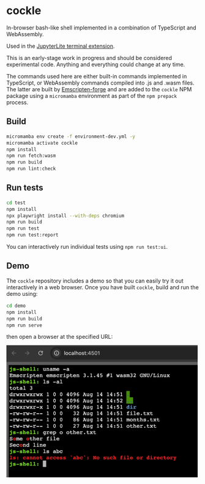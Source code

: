 # cockle

In-browser bash-like shell implemented in a combination of TypeScript and WebAssembly.

Used in the [JupyterLite terminal extension](https://github.com/jupyterlite/terminal).

This is an early-stage work in progress and should be considered experimental code. Anything and
everything could change at any time.

The commands used here are either built-in commands implemented in TypeScript, or WebAssembly
commands compiled into .js and .wasm files. The latter are built by
[Emscripten-forge](https://emscripten-forge.org/) and are added to the `cockle` NPM package using
a `micromamba` environment as part of the `npm prepack` process.

## Build

```bash
micromamba env create -f environment-dev.yml -y
micromamba activate cockle
npm install
npm run fetch:wasm
npm run build
npm run lint:check
```

## Run tests

```bash
cd test
npm install
npx playwright install --with-deps chromium
npm run build
npm run test
npm run test:report
```

You can interactively run individual tests using `npm run test:ui`.

## Demo

The `cockle` repository includes a demo so that you can easily try it out interactively in a web
browser. Once you have built `cockle`, build and run the demo using:

```bash
cd demo
npm install
npm run build
npm run serve
```

then open a browser at the specified URL:

<img alt="Demo" src="demo.png" width="500px">
